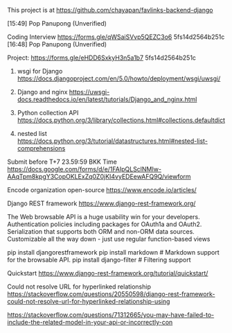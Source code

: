 This project is at
https://github.com/chayapan/favlinks-backend-django


[15:49] Pop Panupong (Unverified)

Coding Interview
https://forms.gle/qWSaiSVvp5QEZC3o6
5fs14d2564b251c
[16:48] Pop Panupong (Unverified)


Project: https://forms.gle/eHDD6SxkyH3n5a1b7
5fs14d2564b251c



1. wsgi for Django
https://docs.djangoproject.com/en/5.0/howto/deployment/wsgi/uwsgi/

2. Django and nginx
https://uwsgi-docs.readthedocs.io/en/latest/tutorials/Django_and_nginx.html

3. Python collection API
https://docs.python.org/3/library/collections.html#collections.defaultdict

4. nested list
https://docs.python.org/3/tutorial/datastructures.html#nested-list-comprehensions


Submit before T+7 23.59:59 BKK Time
https://docs.google.com/forms/d/e/1FAIpQLSclNMIw-AAqTpm8kpgY3CopOKLExZq0Z0jKI4vyEDEewAFQ9Q/viewform



Encode organization open-source
https://www.encode.io/articles/


Django REST framework
https://www.django-rest-framework.org/

The Web browsable API is a huge usability win for your developers.
Authentication policies including packages for OAuth1a and OAuth2.
Serialization that supports both ORM and non-ORM data sources.
Customizable all the way down - just use regular function-based views 

pip install djangorestframework
pip install markdown       # Markdown support for the browsable API.
pip install django-filter  # Filtering support


Quickstart
https://www.django-rest-framework.org/tutorial/quickstart/

Could not resolve URL for hyperlinked relationship
https://stackoverflow.com/questions/20550598/django-rest-framework-could-not-resolve-url-for-hyperlinked-relationship-using

https://stackoverflow.com/questions/71312665/you-may-have-failed-to-include-the-related-model-in-your-api-or-incorrectly-con